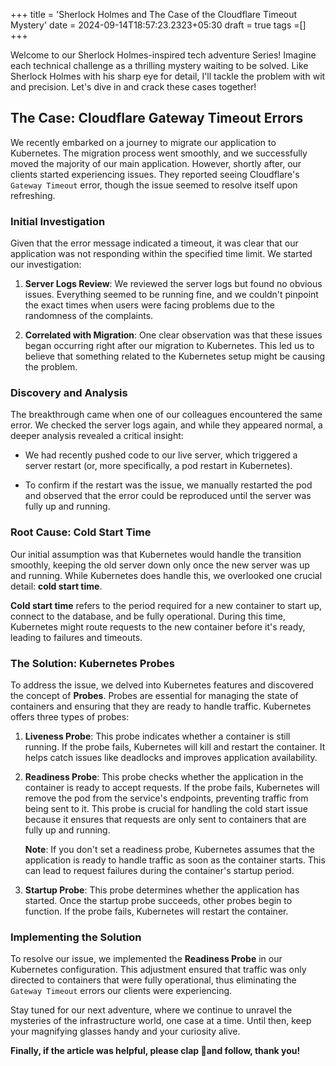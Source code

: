 +++
title = 'Sherlock Holmes and The Case of the Cloudflare Timeout Mystery'
date = 2024-09-14T18:57:23.2323+05:30
draft = true
tags =[]
+++ 

Welcome to our Sherlock Holmes-inspired tech adventure Series! Imagine each technical challenge as a thrilling mystery waiting to be solved. Like Sherlock Holmes with his sharp eye for detail, I'll tackle the problem with wit and precision. Let's dive in and crack these cases together!

## The Case: Cloudflare Gateway Timeout Errors

We recently embarked on a journey to migrate our application to Kubernetes. The migration process went smoothly, and we successfully moved the majority of our main application. However, shortly after, our clients started experiencing issues. They reported seeing Cloudflare's `Gateway Timeout` error, though the issue seemed to resolve itself upon refreshing.

### Initial Investigation

Given that the error message indicated a timeout, it was clear that our application was not responding within the specified time limit. We started our investigation:

1. **Server Logs Review**: We reviewed the server logs but found no obvious issues. Everything seemed to be running fine, and we couldn't pinpoint the exact times when users were facing problems due to the randomness of the complaints.

2. **Correlated with Migration**: One clear observation was that these issues began occurring right after our migration to Kubernetes. This led us to believe that something related to the Kubernetes setup might be causing the problem.

### Discovery and Analysis

The breakthrough came when one of our colleagues encountered the same error. We checked the server logs again, and while they appeared normal, a deeper analysis revealed a critical insight:

- We had recently pushed code to our live server, which triggered a server restart (or, more specifically, a pod restart in Kubernetes).

- To confirm if the restart was the issue, we manually restarted the pod and observed that the error could be reproduced until the server was fully up and running.

### Root Cause: Cold Start Time

Our initial assumption was that Kubernetes would handle the transition smoothly, keeping the old server down only once the new server was up and running. While Kubernetes does handle this, we overlooked one crucial detail: **cold start time**.

**Cold start time** refers to the period required for a new container to start up, connect to the database, and be fully operational. During this time, Kubernetes might route requests to the new container before it's ready, leading to failures and timeouts.

### The Solution: Kubernetes Probes

To address the issue, we delved into Kubernetes features and discovered the concept of **Probes**. Probes are essential for managing the state of containers and ensuring that they are ready to handle traffic. Kubernetes offers three types of probes:

1. **Liveness Probe**: This probe indicates whether a container is still running. If the probe fails, Kubernetes will kill and restart the container. It helps catch issues like deadlocks and improves application availability.

2. **Readiness Probe**: This probe checks whether the application in the container is ready to accept requests. If the probe fails, Kubernetes will remove the pod from the service's endpoints, preventing traffic from being sent to it. This probe is crucial for handling the cold start issue because it ensures that requests are only sent to containers that are fully up and running.

    **Note**: If you don't set a readiness probe, Kubernetes assumes that the application is ready to handle traffic as soon as the container starts. This can lead to request failures during the container's startup period.

3. **Startup Probe**: This probe determines whether the application has started. Once the startup probe succeeds, other probes begin to function. If the probe fails, Kubernetes will restart the container.

### Implementing the Solution

To resolve our issue, we implemented the **Readiness Probe** in our Kubernetes configuration. This adjustment ensured that traffic was only directed to containers that were fully operational, thus eliminating the `Gateway Timeout` errors our clients were experiencing.

Stay tuned for our next adventure, where we continue to unravel the mysteries of the infrastructure world, one case at a time. Until then, keep your magnifying glasses handy and your curiosity alive.

**Finally, if the article was helpful, please clap 👏and follow, thank you!**
